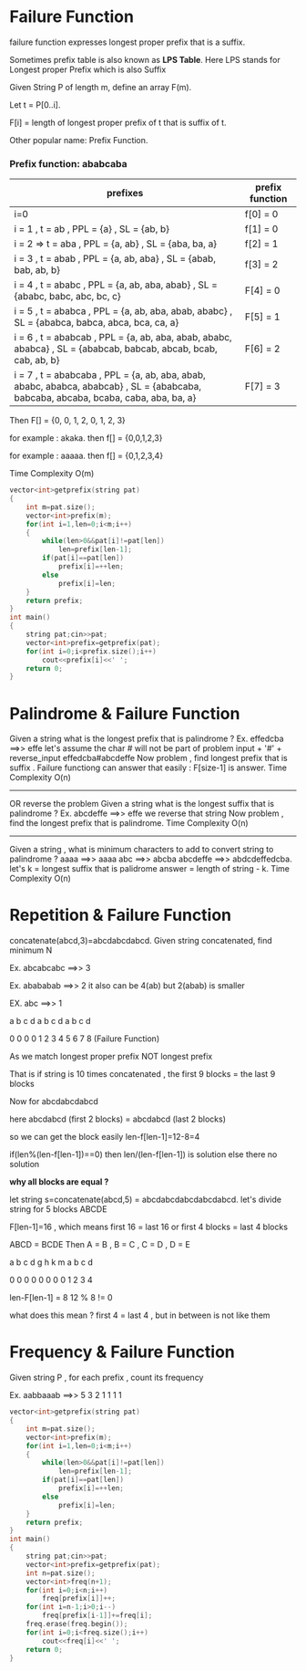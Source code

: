 # Failure Function

failure function expresses longest proper prefix that is a suffix.

Sometimes prefix table is also known as **LPS Table**. Here LPS stands for Longest proper Prefix which is also Suffix

Given String P of length m, define an array F(m).

Let t = P[0..i].

F[i] = length of longest proper prefix of t that is suffix of t.

Other popular name: Prefix Function.

### Prefix function: ababcaba

| prefixes | prefix function|
|---|---|
| i=0 | f[0] = 0 |
| i = 1 , t = ab , PPL = {a} , SL = {ab, b} | f[1] = 0 |
| i = 2	=>	t = aba , PPL = {a, ab} , SL = {aba, ba, a} | f[2] = 1 |
| i = 3	, t = abab , PPL = {a, ab, aba} , SL = {abab, bab, ab, b} | f[3] = 2 |
| i = 4	, t = ababc , PPL = {a, ab, aba, abab} , SL = {ababc, babc, abc, bc, c}| F[4] = 0 |
| i = 5	, t = ababca , PPL = {a, ab, aba, abab, ababc} , SL = {ababca, babca, abca, bca, ca, a}| F[5] = 1 |
| i = 6	, t = ababcab , PPL = {a, ab, aba, abab, ababc, ababca} , SL = {ababcab, babcab, abcab, bcab, cab, ab, b}|F[6] = 2|
| i = 7	, t = ababcaba , PPL = {a, ab, aba, abab, ababc, ababca, ababcab} , SL = {ababcaba, babcaba, abcaba, bcaba, caba, aba, ba, a}|F[7] = 3|

Then F[] = {0, 0, 1, 2, 0, 1, 2, 3}

for example : akaka. then f[] = {0,0,1,2,3}

for example : aaaaa. then f[] = {0,1,2,3,4}

Time Complexity O(m)

```cpp
vector<int>getprefix(string pat)
{
    int m=pat.size();
    vector<int>prefix(m);
    for(int i=1,len=0;i<m;i++)
    {
        while(len>0&&pat[i]!=pat[len])
            len=prefix[len-1];
        if(pat[i]==pat[len])
            prefix[i]=++len;
        else
            prefix[i]=len;
    }
    return prefix;
}
int main()
{
    string pat;cin>>pat;
    vector<int>prefix=getprefix(pat);
    for(int i=0;i<prefix.size();i++)
        cout<<prefix[i]<<' ';
    return 0;
}
```

# Palindrome & Failure Function

Given a string what is the longest prefix that is palindrome ?
Ex. effedcba ==>> effe 
let's assume the char # will not be part of problem 
input + '#' + reverse_input
effedcba#abcdeffe
Now problem , find longest prefix that is suffix .
Failure functiong can answer that easily : F[size-1] is answer.
Time Complexity O(n)

*************************************************************************************************************************

OR reverse the problem
Given a string what is the longest suffix that is palindrome ?
Ex. abcdeffe ==>> effe 
we reverse that string
Now problem , find the longest prefix that is palindrome.
Time Complexity O(n)

*************************************************************************************************************************

Given a string , what is minimum characters to add to convert string to palindrome ?
aaaa ==>> aaaa
abc  ==>> abcba
abcdeffe  ==>> abdcdeffedcba.
let's k = longest suffix that is palidrome
answer = length of string - k.
Time Complexity O(n)

# Repetition & Failure Function

concatenate(abcd,3)=abcdabcdabcd. Given string concatenated, find minimum N

Ex. abcabcabc ==>> 3

Ex. abababab  ==>> 2
   it also can be 4(ab) but 2(abab) is smaller
   
EX. abc  ==>> 1

a b c d a b c d a b c d

0 0 0 0 1 2 3 4 5 6 7 8 (Failure Function)

As we match longest proper prefix NOT longest prefix 

That is if string is 10 times concatenated , the first 9 blocks = the last 9 blocks

Now for abcdabcdabcd

here abcdabcd (first 2 blocks) = abcdabcd (last 2 blocks)

so we can get the block easily len-f[len-1]=12-8=4

if(len%(len-f[len-1])==0)
then len/(len-f[len-1]) is solution 
else there no solution

**why all blocks are equal ?**

let string s=concatenate(abcd,5) = abcdabcdabcdabcdabcd.
let's divide string for 5 blocks ABCDE

F[len-1]=16 , which means first 16 = last 16 or first 4 blocks = last 4 blocks

ABCD = BCDE Then A = B , B = C , C = D , D = E

a b c d g h k m a b c d

0 0 0 0 0 0 0 0 1 2 3 4

len-F[len-1] = 8   12 % 8 != 0

what does this mean ? first 4 = last 4 , but in between is not like them

# Frequency & Failure Function

Given string P , for each prefix , count its frequency

Ex. aabbaaab ==>> 5 3 2 1 1 1 1

```cpp
vector<int>getprefix(string pat)
{
    int m=pat.size();
    vector<int>prefix(m);
    for(int i=1,len=0;i<m;i++)
    {
        while(len>0&&pat[i]!=pat[len])
            len=prefix[len-1];
        if(pat[i]==pat[len])
            prefix[i]=++len;
        else
            prefix[i]=len;
    }
    return prefix;
}
int main()
{
    string pat;cin>>pat;
    vector<int>prefix=getprefix(pat);
    int n=pat.size();
    vector<int>freq(n+1);
    for(int i=0;i<n;i++)
        freq[prefix[i]]++;
    for(int i=n-1;i>0;i--)
        freq[prefix[i-1]]+=freq[i];
    freq.erase(freq.begin());
    for(int i=0;i<freq.size();i++)
        cout<<freq[i]<<' ';
    return 0;
}
```
